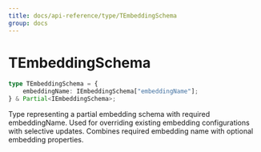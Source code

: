 ```yaml
---
title: docs/api-reference/type/TEmbeddingSchema
group: docs
---
```


# TEmbeddingSchema

```ts
type TEmbeddingSchema = {
    embeddingName: IEmbeddingSchema["embeddingName"];
} & Partial<IEmbeddingSchema>;
```

Type representing a partial embedding schema with required embeddingName.
Used for overriding existing embedding configurations with selective updates.
Combines required embedding name with optional embedding properties.
